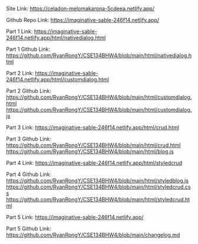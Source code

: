 Site Link: 
https://celadon-melomakarona-5cdeea.netlify.app/

Github Repo Link: 
https://imaginative-sable-246f14.netlify.app/

Part 1 Link:
https://imaginative-sable-246f14.netlify.app/html/nativedialog.html

Part 1 Github Link:
https://github.com/RyanRongY/CSE134BHW4/blob/main/html/nativedialog.html


Part 2 Link:
https://imaginative-sable-246f14.netlify.app/html/customdialog.html

Part 2 Github Link: 
https://github.com/RyanRongY/CSE134BHW4/blob/main/html/customdialog.html
https://github.com/RyanRongY/CSE134BHW4/blob/main/html/customdialog.js

Part 3 Link:
https://imaginative-sable-246f14.netlify.app/html/crud.html

Part 3 Github Link:
https://github.com/RyanRongY/CSE134BHW4/blob/main/html/crud.html
https://github.com/RyanRongY/CSE134BHW4/blob/main/html/blog.js

Part 4 Link: 
https://imaginative-sable-246f14.netlify.app/html/styledcrud

Part 4 Github Link:
https://github.com/RyanRongY/CSE134BHW4/blob/main/html/styledblog.js
https://github.com/RyanRongY/CSE134BHW4/blob/main/html/styledcrud.css
https://github.com/RyanRongY/CSE134BHW4/blob/main/html/styledcrud.html

Part 5 Link: 
https://imaginative-sable-246f14.netlify.app/

Part 5 Github Link:
https://github.com/RyanRongY/CSE134BHW4/blob/main/changelog.md